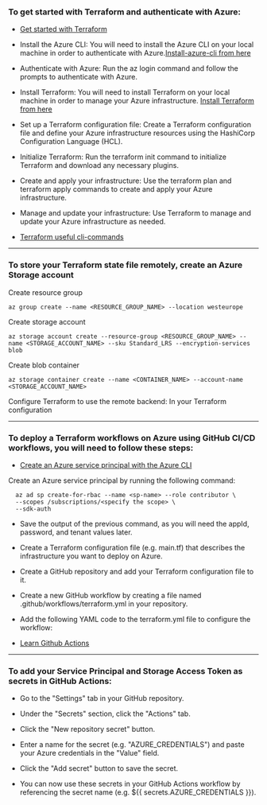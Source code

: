 
### To get started with Terraform and authenticate with Azure:

- [Get started with Terraform](https://developer.hashicorp.com/terraform/tutorials/azure-get-started/infrastructure-as-code?in=terraform%2Fazure-get-started)

- Install the Azure CLI: You will need to install the Azure CLI on your local machine in order to authenticate with Azure.[Install-azure-cli from here](https://learn.microsoft.com/en-us/cli/azure/install-azure-cli)


- Authenticate with Azure: Run the az login command and follow the prompts to authenticate with Azure.

- Install Terraform: You will need to install Terraform on your local machine in order to manage your Azure infrastructure. [Install Terraform from here](https://developer.hashicorp.com/terraform/downloads)


- Set up a Terraform configuration file: Create a Terraform configuration file and define your Azure infrastructure resources using the HashiCorp Configuration Language (HCL).

- Initialize Terraform: Run the terraform init command to initialize Terraform and download any necessary plugins.

- Create and apply your infrastructure: Use the terraform plan and terraform apply commands to create and apply your Azure infrastructure.

- Manage and update your infrastructure: Use Terraform to manage and update your Azure infrastructure as needed.

- [Terraform useful cli-commands](https://developer.hashicorp.com/terraform/cli/commands)


---

### To store your Terraform state file remotely, create an Azure Storage account

Create resource group

```
az group create --name <RESOURCE_GROUP_NAME> --location westeurope
```
Create storage account

```
az storage account create --resource-group <RESOURCE_GROUP_NAME> --name <STORAGE_ACCOUNT_NAME> --sku Standard_LRS --encryption-services blob
```
Create blob container

```
az storage container create --name <CONTAINER_NAME> --account-name <STORAGE_ACCOUNT_NAME>
```

Configure Terraform to use the remote backend: In your Terraform configuration

---


### To deploy a Terraform workflows on Azure using GitHub CI/CD workflows, you will need to follow these steps:

- [Create an Azure service principal with the Azure CLI](https://learn.microsoft.com/en-us/cli/azure/create-an-azure-service-principal-azure-cli)

Create an Azure service principal by running the following command:

```
  az ad sp create-for-rbac --name <sp-name> --role contributor \ 
  --scopes /subscriptions/<specify the scope> \
  --sdk-auth
```

-  Save the output of the previous command, as you will need the appId, password, and tenant values later.

-  Create a Terraform configuration file (e.g. main.tf) that describes the infrastructure you want to deploy on Azure.

- Create a GitHub repository and add your Terraform configuration file to it.

- Create a new GitHub workflow by creating a file named .github/workflows/terraform.yml in your repository.

- Add the following YAML code to the terraform.yml file to configure the workflow:

- [Learn Github Actions](https://docs.github.com/en/actions/learn-github-actions)

---

### To add your Service Principal and Storage Access Token as secrets in GitHub Actions:

- Go to the "Settings" tab in your GitHub repository.

- Under the "Secrets" section, click the "Actions" tab.

- Click the "New repository secret" button.

- Enter a name for the secret (e.g. "AZURE_CREDENTIALS") and paste your Azure credentials in the "Value" field.

- Click the "Add secret" button to save the secret.

- You can now use these secrets in your GitHub Actions workflow by referencing the secret name (e.g. ${{ secrets.AZURE_CREDENTIALS }}).
